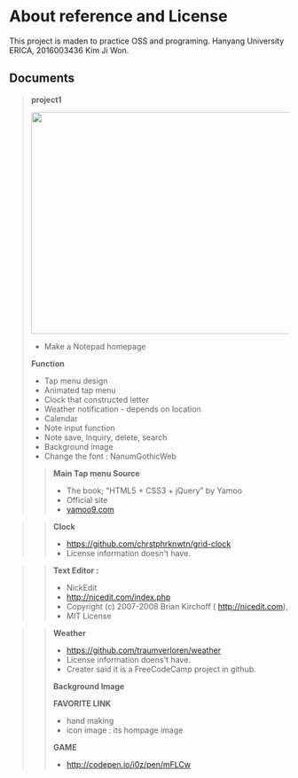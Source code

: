 About reference and License
===========================
This project is maden to practice OSS and programing.
Hanyang University ERICA, 2016003436 Kim Ji Won.

Documents
---------

> **project1**
>
> <img src="http://postfiles16.naver.net/MjAxNzA0MzBfMTI4/MDAxNDkzNTYwNTUxOTA3.MjDS87QR3hJ9LMzwBwPyW_77zeHwlK8NyE_0YKBrt4sg.HaAoMSWaYvdW8Vo6O5aOz4UyLdjfURIpXVshK1q_cnIg.PNG.kl529/nn.png?type=w2" height = "400" width = "800">
>
> - Make a Notepad homepage
>
>
> **Function**
> - Tap menu design
> - Animated tap menu
> - Clock that constructed letter
> - Weather notification - depends on location
> - Calendar
> - Note input function
> - Note save, Inquiry, delete, search
> - Background image
> - Change the font : NanumGothicWeb
>
>
>
>
> > **Main Tap menu Source**
> > - The book; "HTML5 + CSS3 + jQuery" by Yamoo
> > - Official site
> > - <a href='yamoo9.com'>yamoo9.com</a>

> > **Clock**
> > - <a href='https://github.com/chrstphrknwtn/grid-clock'>https://github.com/chrstphrknwtn/grid-clock</a>
> > - License information doesn't have.

> >**Text Editor :**
> > - NickEdit
> > - <a href='http://nicedit.com/index.php'>http://nicedit.com/index.php</a>
> > - Copyright (c) 2007-2008 Brian Kirchoff ( <a href='http://nicedit.com'>http://nicedit.com</a>),
> > - MIT License

> >**Weather**
> > - <a href='https://github.com/traumverloren/weather'>https://github.com/traumverloren/weather</a>
> > - License information doens't have.
> > - Creater said it is a FreeCodeCamp project in github.
> >
> >**Background Image**
> >
> >**FAVORITE LINK**
> > - hand making
> > - icon image : its hompage image 
> >
> >**GAME**
> > - <a href='http://codepen.io/i0z/pen/mFLCw'>http://codepen.io/i0z/pen/mFLCw</a>
